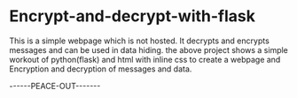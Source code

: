 # Encrypt-and-decrypt-with-flask

This is a simple webpage which is not hosted.
It decrypts and encrypts messages and can be used in data hiding.
the above project shows a simple workout of python(flask) and html with inline css to create a webpage and Encryption and decryption of messages and data.

------PEACE-OUT-------
